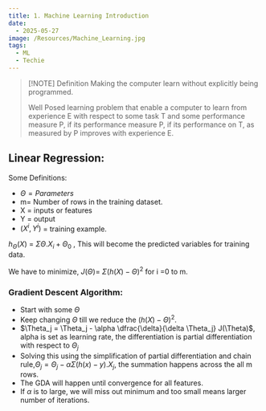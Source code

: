 ```yaml
---
title: 1. Machine Learning Introduction
date:
  - 2025-05-27
image: /Resources/Machine_Learning.jpg
tags:
  - ML
  - Techie
---
```


> [!NOTE] Definition
> Making the computer learn without explicitly being programmed.
>
>Well Posed learning problem that enable a computer to learn from experience E with respect to some task T and some performance measure P, if its performance measure P, if its performance on T, as measured by P improves with experience E.


## Linear Regression:

Some Definitions:
- $\Theta = Parameters$
- m= Number of rows in the training dataset.
- X = inputs or features
- Y = output
- $(X^i,Y^i)$ = training example.

$h_\Theta (X)$ = $\Sigma \Theta . X_i + \Theta_0$ , This will become the predicted variables for training data.

We have to minimize, $J(\Theta)$= $\Sigma (h(X) - \Theta)^2$ for i =0 to m.

### Gradient Descent Algorithm:
- Start with some $\Theta$
- Keep changing $\Theta$ till we reduce the $(h(X)-\Theta)^2$.
- $\Theta_j = \Theta_j - \alpha \dfrac{\delta}{\delta \Theta_j} J(\Theta)$, alpha is set as learning rate, the differentiation is partial differentiation with respect to $\Theta_j$
- Solving this using the simplification of partial differentiation and chain rule,$\Theta_j = \Theta_j - \alpha \Sigma(h(x)-y) . X_j$, the summation happens across the all m rows.
- The GDA will happen until convergence for all features.
- If $\alpha$ is to large, we will miss out minimum and too small means larger number of iterations.
